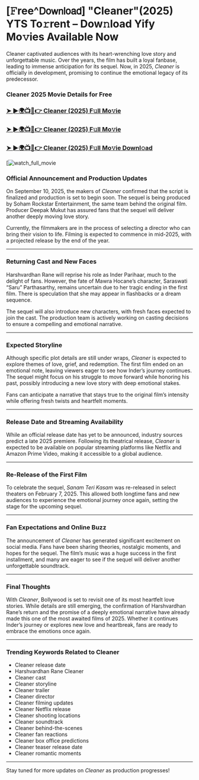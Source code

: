 # [𝙵ree^𝖣𝗈𝗐𝗇𝗅𝗈𝖺𝖽] "Cleaner"(2025) YTS To𝚛rent – Dow𝚗load Yify Mo𝚟ies Available Now

Cleaner captivated audiences with its heart-wrenching love story and unforgettable music. Over the years, the film has built a loyal fanbase, leading to immense anticipation for its sequel. Now, in 2025, *Cleaner* is officially in development, promising to continue the emotional legacy of its predecessor.

### Cleaner 2025 Movie Details for Free

### [➤ ►🌍📺📱👉   Cleaner (2025) F𝚞ll Mo𝚟ie](https://rb.gy/5pg0mk)

### [➤ ►🌍📺📱👉   Cleaner (2025) F𝚞ll Mo𝚟ie](https://rb.gy/5pg0mk)

### [➤ ►🌍📺📱👉   Cleaner (2025) F𝚞ll Mo𝚟ie Downl𝚘ad](https://rb.gy/5pg0mk)

[![watch_full_movie](https://media.themoviedb.org/t/p/w533_and_h300_bestv2/hQOGvIzhEOi0UYAv9Q76nsJVVdu.jpg)

### **Official Announcement and Production Updates**

On September 10, 2025, the makers of *Cleaner* confirmed that the script is finalized and production is set to begin soon. The sequel is being produced by Soham Rockstar Entertainment, the same team behind the original film. Producer Deepak Mukut has assured fans that the sequel will deliver another deeply moving love story.

Currently, the filmmakers are in the process of selecting a director who can bring their vision to life. Filming is expected to commence in mid-2025, with a projected release by the end of the year.

---

### **Returning Cast and New Faces**

Harshvardhan Rane will reprise his role as Inder Parihaar, much to the delight of fans. However, the fate of Mawra Hocane’s character, Saraswati “Saru” Parthasarthy, remains uncertain due to her tragic ending in the first film. There is speculation that she may appear in flashbacks or a dream sequence.

The sequel will also introduce new characters, with fresh faces expected to join the cast. The production team is actively working on casting decisions to ensure a compelling and emotional narrative.

---

### **Expected Storyline**

Although specific plot details are still under wraps, *Cleaner* is expected to explore themes of love, grief, and redemption. The first film ended on an emotional note, leaving viewers eager to see how Inder’s journey continues. The sequel might focus on his struggle to move forward while honoring his past, possibly introducing a new love story with deep emotional stakes.

Fans can anticipate a narrative that stays true to the original film’s intensity while offering fresh twists and heartfelt moments.

---

### **Release Date and Streaming Availability**

While an official release date has yet to be announced, industry sources predict a late 2025 premiere. Following its theatrical release, *Cleaner* is expected to be available on popular streaming platforms like Netflix and Amazon Prime Video, making it accessible to a global audience.

---

### **Re-Release of the First Film**

To celebrate the sequel, *Sanam Teri Kasam* was re-released in select theaters on February 7, 2025. This allowed both longtime fans and new audiences to experience the emotional journey once again, setting the stage for the upcoming sequel.

---

### **Fan Expectations and Online Buzz**

The announcement of *Cleaner* has generated significant excitement on social media. Fans have been sharing theories, nostalgic moments, and hopes for the sequel. The film’s music was a huge success in the first installment, and many are eager to see if the sequel will deliver another unforgettable soundtrack.

---

### **Final Thoughts**

With *Cleaner*, Bollywood is set to revisit one of its most heartfelt love stories. While details are still emerging, the confirmation of Harshvardhan Rane’s return and the promise of a deeply emotional narrative have already made this one of the most awaited films of 2025. Whether it continues Inder’s journey or explores new love and heartbreak, fans are ready to embrace the emotions once again.

---

### **Trending Keywords Related to Cleaner**

- Cleaner release date  
- Harshvardhan Rane Cleaner  
- Cleaner cast  
- Cleaner storyline  
- Cleaner trailer  
- Cleaner director  
- Cleaner filming updates  
- Cleaner Netflix release  
- Cleaner shooting locations  
- Cleaner soundtrack  
- Cleaner behind-the-scenes  
- Cleaner fan reactions  
- Cleaner box office predictions  
- Cleaner teaser release date  
- Cleaner romantic moments  

---

Stay tuned for more updates on *Cleaner* as production progresses!
